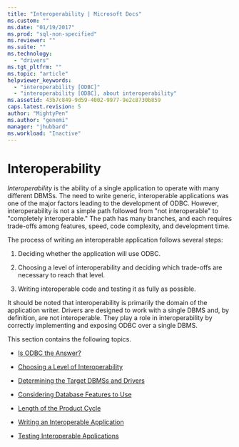 ```yaml
---
title: "Interoperability | Microsoft Docs"
ms.custom: ""
ms.date: "01/19/2017"
ms.prod: "sql-non-specified"
ms.reviewer: ""
ms.suite: ""
ms.technology: 
  - "drivers"
ms.tgt_pltfrm: ""
ms.topic: "article"
helpviewer_keywords: 
  - "interoperability [ODBC]"
  - "interoperability [ODBC], about interoperability"
ms.assetid: 43b7c849-9d59-4002-9977-9e2c8730b859
caps.latest.revision: 5
author: "MightyPen"
ms.author: "genemi"
manager: "jhubbard"
ms.workload: "Inactive"
---
```

# Interoperability
*Interoperability* is the ability of a single application to operate with many different DBMSs. The need to write generic, interoperable applications was one of the major factors leading to the development of ODBC. However, interoperability is not a simple path followed from "not interoperable" to "completely interoperable." The path has many branches, and each requires trade-offs among features, speed, code complexity, and development time.  
  
 The process of writing an interoperable application follows several steps:  
  
1.  Deciding whether the application will use ODBC.  
  
2.  Choosing a level of interoperability and deciding which trade-offs are necessary to reach that level.  
  
3.  Writing interoperable code and testing it as fully as possible.  
  
 It should be noted that interoperability is primarily the domain of the application writer. Drivers are designed to work with a single DBMS and, by definition, are not interoperable. They play a role in interoperability by correctly implementing and exposing ODBC over a single DBMS.  
  
 This section contains the following topics.  
  
-   [Is ODBC the Answer?](../../../odbc/reference/develop-app/is-odbc-the-answer.md)  
  
-   [Choosing a Level of Interoperability](../../../odbc/reference/develop-app/choosing-a-level-of-interoperability.md)  
  
-   [Determining the Target DBMSs and Drivers](../../../odbc/reference/develop-app/determining-the-target-dbmss-and-drivers.md)  
  
-   [Considering Database Features to Use](../../../odbc/reference/develop-app/considering-database-features-to-use.md)  
  
-   [Length of the Product Cycle](../../../odbc/reference/develop-app/length-of-the-product-cycle.md)  
  
-   [Writing an Interoperable Application](../../../odbc/reference/develop-app/writing-an-interoperable-application.md)  
  
-   [Testing Interoperable Applications](../../../odbc/reference/develop-app/testing-interoperable-applications.md)
